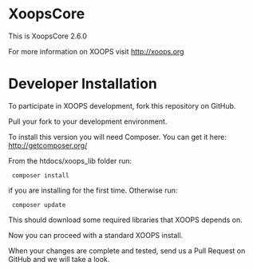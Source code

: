 XoopsCore
=========

This is XoopsCore 2.6.0

For more information on XOOPS visit http://xoops.org


Developer Installation
======================

To participate in XOOPS development, fork this repository on GitHub.

Pull your fork to your development environment.

To install this version you will need Composer. You can get it
here: http://getcomposer.org/

From the htdocs/xoops_lib folder run:

     composer install

if you are installing for the first time. Otherwise run:

     composer update

This should download some required libraries that XOOPS depends on.

Now you can proceed with a standard XOOPS install.

When your changes are complete and tested, send us a Pull Request
on GitHub and we will take a look.

